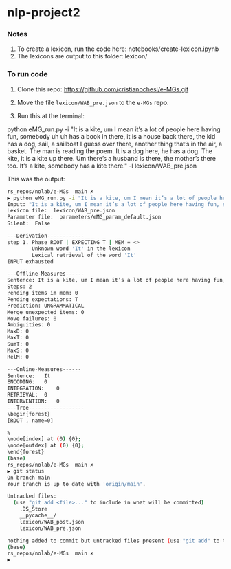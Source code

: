 # nlp-project2


### Notes
1. To create a lexicon, run the code here: notebooks/create-lexicon.ipynb
2. The lexicons are output to this folder: lexicon/


### To run code
1. Clone this repo: https://github.com/cristianochesi/e-MGs.git

2. Move the file `lexicon/WAB_pre.json` to the `e-MGs` repo.

3. Run this at the terminal:


python eMG_run.py -i "It is a kite, um I mean it’s a lot of people here having fun, somebody uh uh has a book in there, it is a house back there, the kid has a dog, sail, a sailboat I guess over there, another thing that’s in the air, a basket. The man is reading the poem. It is a dog here, he has a dog. The kite, it is a kite up there. Um there’s a husband is there, the mother’s there too. It’s a kite, somebody has a kite there." -l lexicon/WAB_pre.json  

This was the output:  
```bash
rs_repos/nolab/e-MGs  main ✗                                                                           348d1h ◒  
▶ python eMG_run.py -i "It is a kite, um I mean it’s a lot of people here having fun, somebody uh uh has a book in there, it is a house back there, the kid has a dog, sail, a sailboat I guess over there, another thing that’s in the air, a basket. The man is reading the poem. It is a dog here, he has a dog. The kite, it is a kite up there. Um there’s a husband is there, the mother’s there too. It’s a kite, somebody has a kite there." -l lexicon/WAB_pre.json
Input: "It is a kite, um I mean it’s a lot of people here having fun, somebody uh uh has a book in there, it is a house back there, the kid has a dog, sail, a sailboat I guess over there, another thing that’s in the air, a basket. The man is reading the poem. It is a dog here, he has a dog. The kite, it is a kite up there. Um there’s a husband is there, the mother’s there too. It’s a kite, somebody has a kite there."
Lexicon file:  lexicon/WAB_pre.json
Parameter file:  parameters/eMG_param_default.json
Silent:  False

---Derivation------------
step 1. Phase ROOT | EXPECTING T | MEM = <>
		Unknown word 'It' in the lexicon
		Lexical retrieval of the word 'It'
INPUT exhausted

---Offline-Measures------
Sentence: It is a kite, um I mean it’s a lot of people here having fun, somebody uh uh has a book in there, it is a house back there, the kid has a dog, sail, a sailboat I guess over there, another thing that’s in the air, a basket. The man is reading the poem. It is a dog here, he has a dog. The kite, it is a kite up there. Um there’s a husband is there, the mother’s there too. It’s a kite, somebody has a kite there.
Steps: 2
Pending items im mem: 0
Pending expectations: T
Prediction: UNGRAMMATICAL
Merge unexpected items: 0
Move failures: 0
Ambiguities: 0
MaxD: 0
MaxT: 0
SumT: 0
MaxS: 0
RelM: 0

---Online-Measures------
Sentence:	It	
ENCODING:	0	
INTEGRATION:	0	
RETRIEVAL:	0	
INTERVENTION:	0	
---Tree------------------
\begin{forest}
[ROOT , name=0]

%
\node[index] at (0) {0};
\node[outdex] at (0) {0};
\end{forest}
(base) 
rs_repos/nolab/e-MGs  main ✗                                                                           348d1h ◒  
▶ git status                                                                                           
On branch main
Your branch is up to date with 'origin/main'.

Untracked files:
  (use "git add <file>..." to include in what will be committed)
	.DS_Store
	__pycache__/
	lexicon/WAB_post.json
	lexicon/WAB_pre.json

nothing added to commit but untracked files present (use "git add" to track)
(base) 
rs_repos/nolab/e-MGs  main ✗                                                                           348d1h ◒  
▶       
```